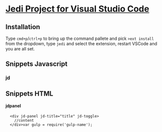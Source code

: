 # [Jedi Project for Visual Studio Code](https://github.com/Tanato/vscode-jediproject)

## Installation

Type `cmd+p`/`ctrl+p` to bring up the command pallete and pick `>ext install` from the dropdown, type `jedi` and select the extension, restart VSCode and you are all set.

## Snippets Javascript

### jd

## Snippets HTML

#### jdpanel
```
  <div jd-panel jd-title="title" jd-toggle>
    //content
  </div>var gulp = require('gulp-name');
```

